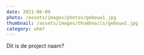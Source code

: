 ```yaml
---
date: 2021-06-09
photo: /assets/images/photos/gebouw1.jpg
thumbnail: /assets/images/thumbnails/gebouw1.jpg
category: uhm?
---
```

Dit is de project naam?